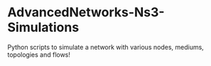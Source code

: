 # AdvancedNetworks-Ns3-Simulations
Python scripts to simulate a network with various nodes, mediums, topologies and flows!
